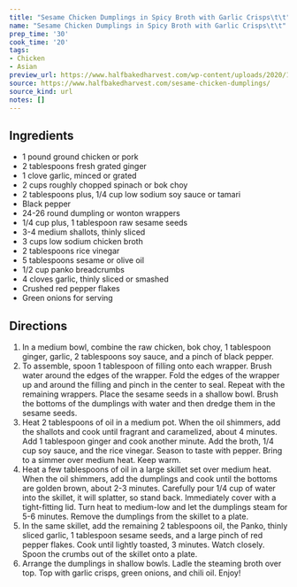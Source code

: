 ```yaml
---
title: "Sesame Chicken Dumplings in Spicy Broth with Garlic Crisps\t\t"
name: "Sesame Chicken Dumplings in Spicy Broth with Garlic Crisps\t\t"
prep_time: '30'
cook_time: '20'
tags:
- Chicken
- Asian
preview_url: https://www.halfbakedharvest.com/wp-content/uploads/2020/11/Sesame-Chicken-Dumplings-in-Spicy-Broth-with-Garlic-Crisps-1-500x500.jpg
source: https://www.halfbakedharvest.com/sesame-chicken-dumplings/
source_kind: url
notes: []
---
```


## Ingredients
- 1 pound ground chicken or pork
- 2 tablespoons fresh grated ginger
- 1 clove garlic, minced or grated
- 2 cups roughly chopped spinach or bok choy
- 2 tablespoons plus, 1/4 cup low sodium soy sauce or tamari
- Black pepper
- 24-26  round dumpling or wonton wrappers
- 1/4 cup plus, 1 tablespoon raw sesame seeds
- 3-4  medium shallots, thinly sliced
- 3 cups low sodium chicken broth
- 2 tablespoons rice vinegar
- 5 tablespoons sesame or olive oil
- 1/2 cup panko breadcrumbs
- 4 cloves garlic, thinly sliced or smashed
- Crushed red pepper flakes
- Green onions for serving


## Directions
1. In a medium bowl, combine the raw chicken, bok choy, 1 tablespoon ginger, garlic, 2 tablespoons soy sauce, and a pinch of black pepper.
2. To assemble, spoon 1 tablespoon of filling onto each wrapper. Brush water around the edges of the wrapper. Fold the edges of the wrapper up and around the filling and pinch in the center to seal. Repeat with the remaining wrappers. Place the sesame seeds in a shallow bowl. Brush the bottoms of the dumplings with water and then dredge them in the sesame seeds.
3. Heat 2 tablespoons of oil in a medium pot. When the oil shimmers, add the shallots and cook until fragrant and caramelized, about 4 minutes. Add 1 tablespoon ginger and cook another minute. Add the broth, 1/4 cup soy sauce, and the rice vinegar. Season to taste with pepper. Bring to a simmer over medium heat. Keep warm.
4. Heat a few tablespoons of oil in a large skillet set over medium heat. When the oil shimmers, add the dumplings and cook until the bottoms are golden brown, about 2-3 minutes. Carefully pour 1/4 cup of water into the skillet, it will splatter, so stand back. Immediately cover with a tight-fitting lid. Turn heat to medium-low and let the dumplings steam for 5-6 minutes. Remove the dumplings from the skillet to a plate.
5. In the same skillet, add the remaining 2 tablespoons oil, the Panko, thinly sliced garlic, 1 tablespoon sesame seeds, and a large pinch of red pepper flakes. Cook until lightly toasted, 3 minutes. Watch closely. Spoon the crumbs out of the skillet onto a plate.
6. Arrange the dumplings in shallow bowls. Ladle the steaming broth over top. Top with garlic crisps, green onions, and chili oil. Enjoy!
